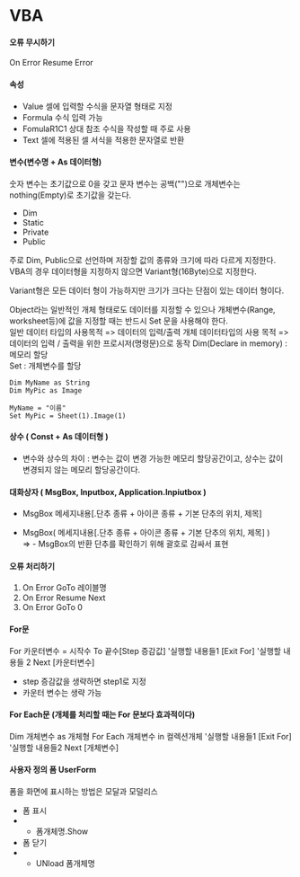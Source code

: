 # VBA


#### 오류 무시하기
On Error Resume Error

#### 속성
- Value 셀에 입력할 수식을 문자열 형태로 지정
- Formula 수식 입력 가능
- FomulaR1C1 상대 참조 수식을 작성할 때 주로 사용
- Text 셀에 적용된 셀 서식을 적용한 문자열로 반환

#### 변수(변수명 + As 데이터형)   
숫자 변수는 초기값으로 0을 갖고 문자 변수는 공백("")으로 개체변수는 nothing(Empty)로 초기값을 갖는다. 
- Dim
- Static
- Private
- Public

주로 Dim, Public으로 선언하며 저장할 값의 종류와 크기에 따라 다르게 지정한다. VBA의 경우 데이터형을 지정하지 않으면 Variant형(16Byte)으로 지정한다.  

Variant형은 모든 데이터 형이 가능하지만 크기가 크다는 단점이 있는 데이터 형이다.   

Object라는 일반적인 개체 형태로도 데이터를 지정할 수 있으나 개체변수(Range, worksheet등)에 값을 지정할 때는 반드시 Set 문을 사용해야 한다.   
일반 데이터 타입의 사용목적 => 데이터의 입력/출력
개체 데이터타입의 사용 목적 => 데이터의 입력 / 출력을 위한 프로시저(명령문)으로 동작
Dim(Declare in memory) : 메모리 할당   
Set : 개체변수를 할당 
```
Dim MyName as String
Dim MyPic as Image

MyName = "이름"
Set MyPic = Sheet(1).Image(1)
```
#### 상수 ( Const + As 데이터형 )   
- 변수와 상수의 차이 : 변수는 값이 변경 가능한 메모리 할당공간이고, 상수는 값이 변경되지 않는 메모리 할당공간이다. 

#### 대화상자 ( MsgBox, Inputbox, Application.Inpiutbox )   
- MsgBox 메세지내용[.단추 종류 + 아이콘 종류 + 기본 단추의 위치, 제목]     

- MsgBox( 메세지내용[.단추 종류 + 아이콘 종류 + 기본 단추의 위치, 제목]  )   
=> - MsgBox의 반환 단추를 확인하기 위해 괄호로 감싸서 표현   

#### 오류 처리하기
1. On Error GoTo 레이블명
2. On Error Resume Next
3. On Error GoTo 0

#### For문

For 카운터변수 = 시작수 To 끝수[Step 증감값]
'실행할 내용들1
[Exit For]
'실행할 내용들 2
Next [카운터변수]
- step 증감값을 생략하면 step1로 지정
- 카운터 변수는 생략 가능

#### For Each문 (개체를 처리할 때는 For 문보다 효과적이다)
Dim 개체변수 as 개체형
For Each 개체변수 in 컬렉션개체
  '실행할 내용들1
  [Exit For]
  '실행할 내용들2
 Next [개체변수]
 
 #### 사용자 정의 폼 UserForm
 폼을 화면에 표시하는 방법은 모달과 모덜리스
 - 폼 표시
 - - 폼개체명.Show
 - 폼 닫기
 - - UNload 폼개체명
 
